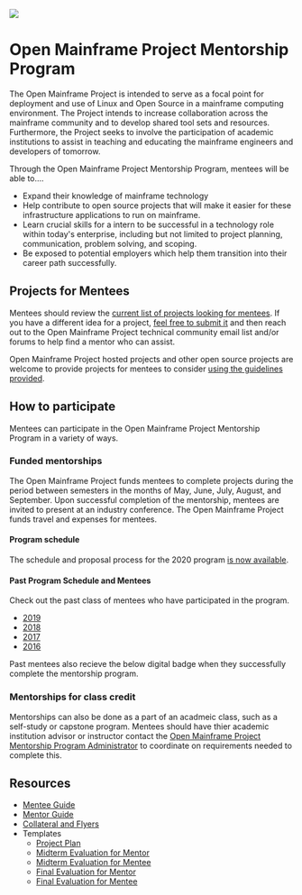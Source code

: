 ![](https://github.com/openmainframeproject/artwork/blob/master/projects/mentorship/mentorship-color.svg)

# Open Mainframe Project Mentorship Program

The Open Mainframe Project is intended to serve as a focal point for deployment and use of Linux and Open Source in a mainframe computing environment. The Project intends to increase collaboration across the mainframe community and to develop shared tool sets and resources. Furthermore, the Project seeks to involve the participation of academic institutions to assist in teaching and educating the mainframe engineers and developers of tomorrow.

Through the Open Mainframe Project Mentorship Program, mentees will be able to....

- Expand their knowledge of mainframe technology
- Help contribute to open source projects that will make it easier for these infrastructure applications to run on mainframe.
- Learn crucial skills for a intern to be successful in a technology role within today's enterprise, including but not limited to project planning, communication, problem solving, and scoping.
- Be exposed to potential employers which help them transition into their career path successfully.

## Projects for Mentees

Mentees should review the [current list of projects looking for mentees](proposed.md). If you have a different idea for a project, [feel free to submit it](proposed.md#How-to-Contribute-Project-Ideas) and then reach out to the Open Mainframe Project technical community email list and/or forums to help find a mentor who can assist.

Open Mainframe Project hosted projects and other open source projects are welcome to provide projects for mentees to consider [using the guidelines provided](proposed.md#How-to-Contribute-Project-Ideas).

## How to participate

Mentees can participate in the Open Mainframe Project Mentorship Program in a variety of ways.

### Funded mentorships

The Open Mainframe Project funds mentees to complete projects during the period between semesters in the months of May, June, July, August, and September. Upon successful completion of the mentorship, mentees are invited to present at an industry conference. The Open Mainframe Project funds travel and expenses for mentees.

#### Program schedule

The schedule and proposal process for the 2020 program [is now available](schedule/2020.md).

#### Past Program Schedule and Mentees

Check out the past class of mentees who have participated in the program.

- [2019](schedule/2019.md)
- [2018](schedule/2018.md)
- [2017](schedule/2017.md)
- [2016](schedule/2016.md)

Past mentees also recieve the below digital badge when they successfully complete the mentorship program.

### Mentorships for class credit

Mentorships can also be done as a part of an acadmeic class, such as a self-study or capstone program. Mentees should have thier academic institution advisor or instructor contact the [Open Mainframe Project Mentorship Program Administrator](mailto:mentorship@openmainframeproject.org) to coordinate on requirements needed to complete this.

## Resources

- [Mentee Guide](guides/mentee.md)
- [Mentor Guide](guides/mentor.md)
- [Collateral and Flyers](collateral)
- Templates
  - [Project Plan](forms/project_plan.md)
  - [Midterm Evaluation for Mentor](forms/mentor_midterm_evaluation.md)
  - [Midterm Evaluation for Mentee](forms/mentee_midterm_evaluation.md)
  - [Final Evaluation for Mentor](forms/mentor_final_evaluation.md)
  - [Final Evaluation for Mentee](forms/mentee_final_evaluation.md)
